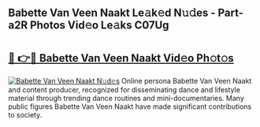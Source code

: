 ## Babette Van Veen Naakt Le𝚊k𝚎d N𝚞𝚍es - Part-a2R Photos Vid𝚎o Le𝚊ks C07Ug

# <h2><a href="http://fbaru5.evod.top/?m=Babette+Van+Veen+Naakt">🔗 👉🔴 Babette Van Veen Naakt Vid𝚎o Ph𝚘t𝚘s</a></h2>

[![Babette Van Veen Naakt N𝚞d𝚎s](https://i.imgur.com/8V9OHl7.gif)](http://fbaru5.evod.top/?m=Babette+Van+Veen+Naakt)
Online persona Babette Van Veen Naakt and content producer, recognized for disseminating dance and lifestyle material through trending dance routines and mini-documentaries. Many public figures Babette Van Veen Naakt have made significant contributions to society. 
